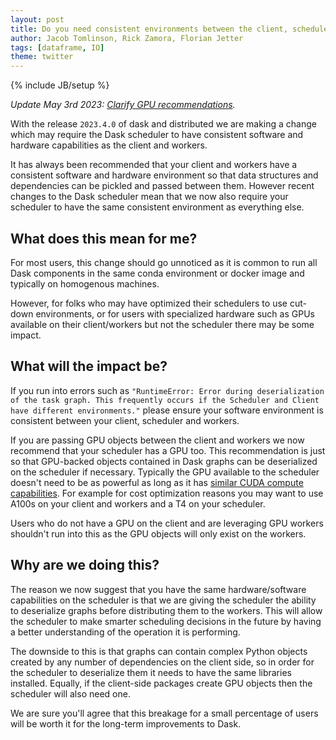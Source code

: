 ```yaml
---
layout: post
title: Do you need consistent environments between the client, scheduler and workers?
author: Jacob Tomlinson, Rick Zamora, Florian Jetter
tags: [dataframe, IO]
theme: twitter
---
```


{% include JB/setup %}

_Update May 3rd 2023: [Clarify GPU recommendations](https://github.com/dask/dask-blog/pull/166)._

With the release `2023.4.0` of dask and distributed we are making a change which may require the Dask scheduler to have consistent software and hardware capabilities as the client and workers.

It has always been recommended that your client and workers have a consistent software and hardware environment so that data structures and dependencies can be pickled and passed between them. However recent changes to the Dask scheduler mean that we now also require your scheduler to have the same consistent environment as everything else.

## What does this mean for me?

For most users, this change should go unnoticed as it is common to run all Dask components in the same conda environment or docker image and typically on homogenous machines.

However, for folks who may have optimized their schedulers to use cut-down environments, or for users with specialized hardware such as GPUs available on their client/workers but not the scheduler there may be some impact.

## What will the impact be?

If you run into errors such as `"RuntimeError: Error during deserialization of the task graph. This frequently occurs if the Scheduler and Client have different environments."` please ensure your software environment is consistent between your client, scheduler and workers.

If you are passing GPU objects between the client and workers we now recommend that your scheduler has a GPU too. This recommendation is just so that GPU-backed objects contained in Dask graphs can be deserialized on the scheduler if necessary. Typically the GPU available to the scheduler doesn't need to be as powerful as long as it has [similar CUDA compute capabilities](https://en.wikipedia.org/wiki/CUDA#GPUs_supported). For example for cost optimization reasons you may want to use A100s on your client and workers and a T4 on your scheduler.

Users who do not have a GPU on the client and are leveraging GPU workers shouldn't run into this as the GPU objects will only exist on the workers.

## Why are we doing this?

The reason we now suggest that you have the same hardware/software capabilities on the scheduler is that we are giving the scheduler the ability to deserialize graphs before distributing them to the workers. This will allow the scheduler to make smarter scheduling decisions in the future by having a better understanding of the operation it is performing.

The downside to this is that graphs can contain complex Python objects created by any number of dependencies on the client side, so in order for the scheduler to deserialize them it needs to have the same libraries installed. Equally, if the client-side packages create GPU objects then the scheduler will also need one.

We are sure you'll agree that this breakage for a small percentage of users will be worth it for the long-term improvements to Dask.
